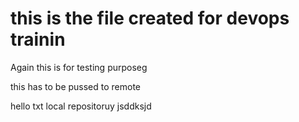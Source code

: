 # this is the file created for devops trainin


Again this is for testing purposeg


this has to be pussed to remote


hello
txt
local repositoruy
jsddksjd 
